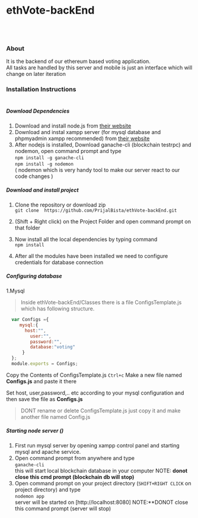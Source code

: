 # ethVote-backEnd
<br/><br/>

### About
It is the backend of our ethereum based voting application.<br/>
All tasks are handled by this server and mobile is just an interface which will change on later iteration
### Installation Instructions<br/><br/>

##### Download Dependencies
1. Download and install node.js from [their website](https://nodejs.org/en/)
2. Download and instal xampp server (for mysql database and phpmyadmin xampp recommended) from [their website](https://www.apachefriends.org/index.html)
3. After nodejs is installed, Download ganache-cli (blockchain testrpc) and nodemon, open command prompt and type <br/>
        ```npm install -g ganache-cli``` <br/>
        ```npm install -g nodemon```
<br/>( nodemon which is very handy tool to make our server react to our code changes ) 

##### Download and install project
1. Clone the repository or download zip <br/>
            ```git clone  https://github.com/PrijalBista/ethVote-backEnd.git```
            
2. (Shift + Right click) on the Project Folder and open command prompt on that folder 

3. Now install all the local dependencies by typing command <br/>
           ``` npm install  ```
4. After all the modules have been installed we need to configure credentials for database connection

##### Configuring database<br/>
1.Mysql
  >Inside ethVote-backEnd/Classes there is a file ConfigsTemplate.js which has following structure.<br/>
  
  ```javascript  
    var Configs ={
	   mysql:{
	     host:"",
		   user:"",
		   password:"",
		   database:"voting"
	    }
    }; 
    module.exports = Configs;
 ```
 Copy the Contents of ConfigsTemplate.js ```Ctrl+c``` Make a new file named **Configs.js** and paste it there<br/>
 
 Set host, user,password,.. etc according to your mysql configuration and then save the file as **Configs.js** <br/>
 >DONT rename or delete ConfigsTemplate.js just copy it and make another file named Config.js <br/>
 
 ##### Starting node server ()
  1. First run mysql server by opening xampp control panel and starting mysql and apache service.
  2. Open command prompt from anywhere and type<br/>
                          ```ganache-cli``` <br/>
      this will start local blockchain database in your computer NOTE: **donot close this cmd prompt (blockchain db will stop)**
  3. Open command prompt on your project directory (```SHIFT+RIGHT CLICK``` on project directory) and type <br/>
                         ```nodemon app``` <br/>
      server will be started on [http://localhost:8080]  NOTE:**DONOT close this command prompt (server will stop)
      

   
 
